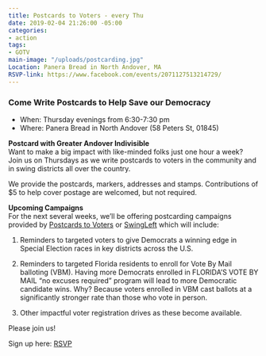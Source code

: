 ```yaml
---
title: Postcards to Voters - every Thu
date: 2019-02-04 21:26:00 -05:00
categories:
- action
tags:
- GOTV
main-image: "/uploads/postcarding.jpg"
Location: Panera Bread in North Andover, MA
RSVP-link: https://www.facebook.com/events/2071127513214729/
---
```


### Come Write Postcards to Help Save our Democracy
* When: Thursday evenings from 6:30-7:30 pm
* Where: Panera Bread in North Andover (58 Peters St, 01845)

**Postcard with Greater Andover Indivisible** <BR>
Want to make a big impact with like-minded folks just one hour a week? Join us on Thursdays as we write postcards to voters in the community and in swing districts all over the country.

We provide the postcards, markers, addresses and stamps. Contributions of $5 to help cover postage are welcomed, but not required.

**Upcoming Campaigns** <BR>
For the next several weeks, we’ll be offering postcarding campaigns provided by [Postcards to Voters](http://Postcardstovoters.org) or [SwingLeft](https://swingleft.org/) which will include: 

1. Reminders to targeted voters to give Democrats a winning edge in Special Election races in key districts across the U.S.

2. Reminders to targeted Florida residents to enroll for Vote By Mail balloting (VBM). Having more Democrats enrolled in FLORIDA’S VOTE BY MAIL “no excuses required” program will lead to more Democratic candidate wins. Why? Because voters enrolled in VBM cast ballots at a significantly stronger rate than those who vote in person.

3. Other impactful voter registration drives as these become available.

Please join us!

Sign up here: [RSVP](https://www.mobilize.us/indivisiblegreaterandover/event/189960/)